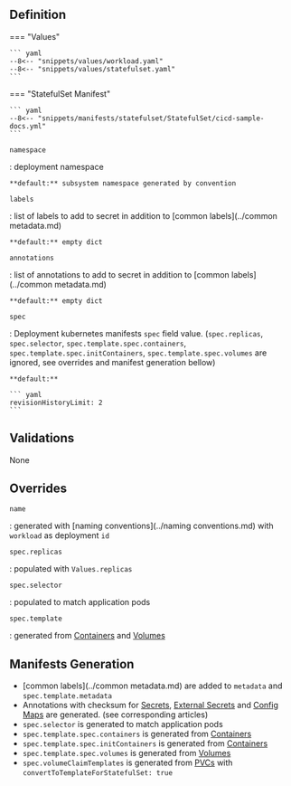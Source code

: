 

## Definition


=== "Values"

    ``` yaml
    --8<-- "snippets/values/workload.yaml"
    --8<-- "snippets/values/statefulset.yaml"
    ```

=== "StatefulSet Manifest"

    ``` yaml
    --8<-- "snippets/manifests/statefulset/StatefulSet/cicd-sample-docs.yml"
    ```



`namespace`

:   deployment namespace

    **default:** subsystem namespace generated by convention

`labels`

:   list of labels to add to secret in addition to [common labels](../common metadata.md)

    **default:** empty dict

`annotations`

:   list of annotations to add to secret in addition to [common labels](../common metadata.md)

    **default:** empty dict

`spec`    

:   Deployment kubernetes manifests `spec` field value. (`spec.replicas`, `spec.selector`, `spec.template.spec.containers`, `spec.template.spec.initContainers`, `spec.template.spec.volumes`  are ignored, see overrides and manifest generation bellow)

    **default:** 
    
    ``` yaml
    revisionHistoryLimit: 2
    ```

## Validations

None

## Overrides

`name`

:   generated with [naming conventions](../naming conventions.md) with `workload` as deployment `id`

`spec.replicas`

:   populated with `Values.replicas`

`spec.selector`

:   populated to match application pods

`spec.template`

:   generated from [Containers](../Components/containers.md) and [Volumes](../Components/volumes.md)


## Manifests Generation 

- [common labels](../common metadata.md) are added to `metadata` and `spec.template.metadata` 
- Annotations with checksum for [Secrets](../Resources/secret.md), [External Secrets](../Resources/external-secret.md) and [Config Maps](../Resources/configmap.md) are generated. (see corresponding articles) 
- `spec.selector` is generated to match application pods 
- `spec.template.spec.containers` is generated  from [Containers](../Components/containers.md)
- `spec.template.spec.initContainers` is generated  from [Containers](../Components/containers.md)
- `spec.template.spec.volumes` is generated  from [Volumes](../Components/volumes.md)
- `spec.volumeClaimTemplates` is generated  from [PVCs](../Resources/pvc.md) with `convertToTemplateForStatefulSet: true`
